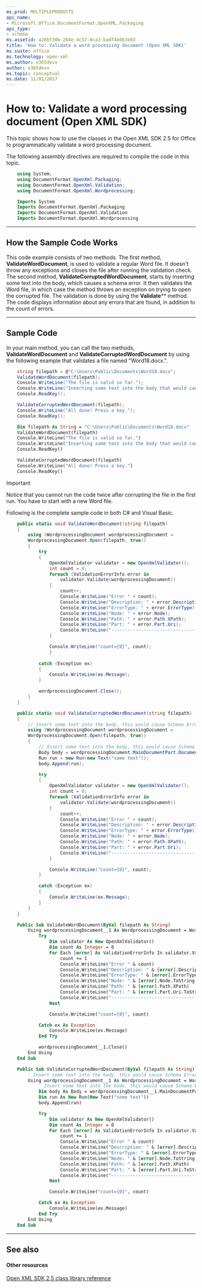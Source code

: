 ```yaml
---
ms.prod: MULTIPLEPRODUCTS
api_name:
- Microsoft.Office.DocumentFormat.OpenXML.Packaging
api_type:
- schema
ms.assetid: a20bf30b-204e-4c57-8ca3-badf4b0b3e03
title: 'How to: Validate a word processing document (Open XML SDK)'
ms.suite: office
ms.technology: open-xml
ms.author: o365devx
author: o365devx
ms.topic: conceptual
ms.date: 11/01/2017
---
```

# How to: Validate a word processing document (Open XML SDK)

This topic shows how to use the classes in the Open XML SDK 2.5 for
Office to programmatically validate a word processing document.

The following assembly directives are required to compile the code in
this topic.

```csharp
    using System;
    using DocumentFormat.OpenXml.Packaging;
    using DocumentFormat.OpenXml.Validation;
    using DocumentFormat.OpenXml.Wordprocessing;
```

```vb
    Imports System
    Imports DocumentFormat.OpenXml.Packaging
    Imports DocumentFormat.OpenXml.Validation
    Imports DocumentFormat.OpenXml.Wordprocessing
```

--------------------------------------------------------------------------------
## How the Sample Code Works
This code example consists of two methods. The first method, **ValidateWordDocument**, is used to validate a
regular Word file. It doesn't throw any exceptions and closes the file
after running the validation check. The second method, **ValidateCorruptedWordDocument**, starts by
inserting some text into the body, which causes a schema error. It then
validates the Word file, in which case the method throws an exception on
trying to open the corrupted file. The validation is done by using the
<span sdata="cer"
target="M:DocumentFormat.OpenXml.Validation.OpenXmlValidator.Validate(DocumentFormat.OpenXml.Packaging.OpenXmlPackage)">**Validate**** method. The code displays
information about any errors that are found, in addition to the count of
errors.


--------------------------------------------------------------------------------
## Sample Code
In your main method, you can call the two methods, **ValidateWordDocument** and **ValidateCorruptedWordDocument** by using the
following example that validates a file named "Word18.docx.".

```csharp
    string filepath = @"C:\Users\Public\Documents\Word18.docx";
    ValidateWordDocument(filepath);
    Console.WriteLine("The file is valid so far.");
    Console.WriteLine("Inserting some text into the body that would cause Schema error");
    Console.ReadKey();

    ValidateCorruptedWordDocument(filepath);
    Console.WriteLine("All done! Press a key.");
    Console.ReadKey();
```

```vb
    Dim filepath As String = "C:\Users\Public\Documents\Word18.docx"
    ValidateWordDocument(filepath)
    Console.WriteLine("The file is valid so far.")
    Console.WriteLine("Inserting some text into the body that would cause Schema error")
    Console.ReadKey()

    ValidateCorruptedWordDocument(filepath)
    Console.WriteLine("All done! Press a key.")
    Console.ReadKey()
```

> [!Important] 
> Notice that you cannot run the code twice after corrupting the file in the first run. You have to start with a new Word file.

Following is the complete sample code in both C\# and Visual Basic.

```csharp
    public static void ValidateWordDocument(string filepath)
    {
        using (WordprocessingDocument wordprocessingDocument =
        WordprocessingDocument.Open(filepath, true))
        {                  
            try
            {           
                OpenXmlValidator validator = new OpenXmlValidator();
                int count = 0;
                foreach (ValidationErrorInfo error in
                    validator.Validate(wordprocessingDocument))
                {
                    count++;
                    Console.WriteLine("Error " + count);
                    Console.WriteLine("Description: " + error.Description);
                    Console.WriteLine("ErrorType: " + error.ErrorType);
                    Console.WriteLine("Node: " + error.Node);
                    Console.WriteLine("Path: " + error.Path.XPath);
                    Console.WriteLine("Part: " + error.Part.Uri);
                    Console.WriteLine("-------------------------------------------");
                }

                Console.WriteLine("count={0}", count);
                }
                
            catch (Exception ex)
            {
                Console.WriteLine(ex.Message);              
            }

            wordprocessingDocument.Close();
        }
    }

    public static void ValidateCorruptedWordDocument(string filepath)
    {
        // Insert some text into the body, this would cause Schema Error
        using (WordprocessingDocument wordprocessingDocument =
        WordprocessingDocument.Open(filepath, true))
        {
            // Insert some text into the body, this would cause Schema Error
            Body body = wordprocessingDocument.MainDocumentPart.Document.Body;
            Run run = new Run(new Text("some text"));
            body.Append(run);

            try
            {
                OpenXmlValidator validator = new OpenXmlValidator();
                int count = 0;
                foreach (ValidationErrorInfo error in
                    validator.Validate(wordprocessingDocument))
                {
                    count++;
                    Console.WriteLine("Error " + count);
                    Console.WriteLine("Description: " + error.Description);
                    Console.WriteLine("ErrorType: " + error.ErrorType);
                    Console.WriteLine("Node: " + error.Node);
                    Console.WriteLine("Path: " + error.Path.XPath);
                    Console.WriteLine("Part: " + error.Part.Uri);
                    Console.WriteLine("-------------------------------------------");
                }

                Console.WriteLine("count={0}", count);
            }

            catch (Exception ex)
            {
                Console.WriteLine(ex.Message);
            }
        }
    }
```

```vb
    Public Sub ValidateWordDocument(ByVal filepath As String)
        Using wordprocessingDocument__1 As WordprocessingDocument = WordprocessingDocument.Open(filepath, True)
            Try
                Dim validator As New OpenXmlValidator()
                Dim count As Integer = 0
                For Each [error] As ValidationErrorInfo In validator.Validate(wordprocessingDocument__1)
                    count += 1
                    Console.WriteLine("Error " & count)
                    Console.WriteLine("Description: " & [error].Description)
                    Console.WriteLine("ErrorType: " & [error].ErrorType)
                    Console.WriteLine("Node: " & [error].Node.ToString())
                    Console.WriteLine("Path: " & [error].Path.XPath)
                    Console.WriteLine("Part: " & [error].Part.Uri.ToString())
                    Console.WriteLine("-------------------------------------------")
                Next

                Console.WriteLine("count={0}", count)

            Catch ex As Exception
                Console.WriteLine(ex.Message)
            End Try

            wordprocessingDocument__1.Close()
        End Using
    End Sub

    Public Sub ValidateCorruptedWordDocument(ByVal filepath As String)
        ' Insert some text into the body, this would cause Schema Error
        Using wordprocessingDocument__1 As WordprocessingDocument = WordprocessingDocument.Open(filepath, True)
            ' Insert some text into the body, this would cause Schema Error
            Dim body As Body = wordprocessingDocument__1.MainDocumentPart.Document.Body
            Dim run As New Run(New Text("some text"))
            body.Append(run)

            Try
                Dim validator As New OpenXmlValidator()
                Dim count As Integer = 0
                For Each [error] As ValidationErrorInfo In validator.Validate(wordprocessingDocument__1)
                    count += 1
                    Console.WriteLine("Error " & count)
                    Console.WriteLine("Description: " & [error].Description)
                    Console.WriteLine("ErrorType: " & [error].ErrorType)
                    Console.WriteLine("Node: " & [error].Node.ToString())
                    Console.WriteLine("Path: " & [error].Path.XPath)
                    Console.WriteLine("Part: " & [error].Part.Uri.ToString())
                    Console.WriteLine("-------------------------------------------")
                Next

                Console.WriteLine("count={0}", count)

            Catch ex As Exception
                Console.WriteLine(ex.Message)
            End Try
        End Using
    End Sub
```

--------------------------------------------------------------------------------
## See also
#### Other resources

[Open XML SDK 2.5 class library reference](http://msdn.microsoft.com/library/36c8a76e-ce1b-5959-7e85-5d77db7f46d6(Office.15).aspx)
